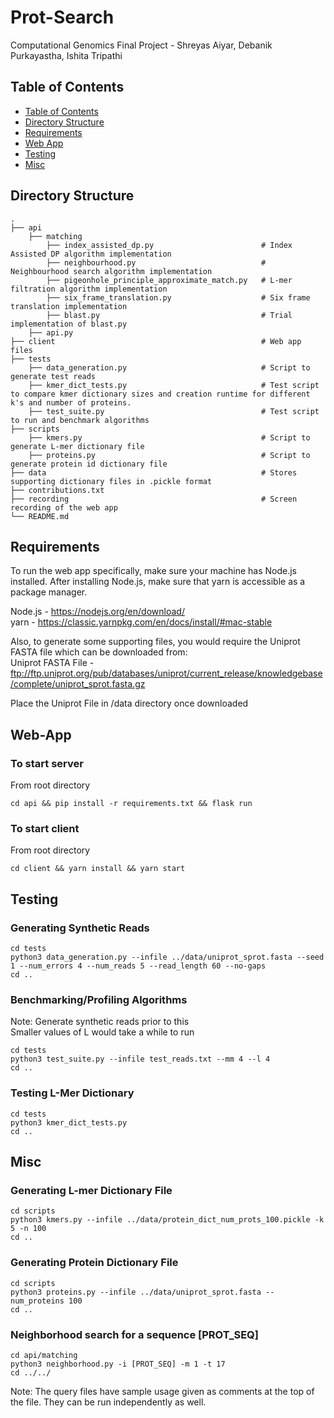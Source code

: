 # Prot-Search
Computational Genomics Final Project - Shreyas Aiyar, Debanik Purkayastha, Ishita Tripathi

## Table of Contents
  * [Table of Contents](#table-of-contents)
  * [Directory Structure](#directory-structure)
  * [Requirements](#requirements)
  * [Web App](#web-app)
  * [Testing](#testing)
  * [Misc](#misc)
## Directory Structure
    .
    ├── api
        ├── matching
            ├── index_assisted_dp.py                        # Index Assisted DP algorithm implementation
            ├── neighbourhood.py                            # Neighbourhood search algorithm implementation
            ├── pigeonhole_principle_approximate_match.py   # L-mer filtration algorithm implementation
            ├── six_frame_translation.py                    # Six frame translation implementation
            ├── blast.py                                    # Trial implementation of blast.py
        ├── api.py
    ├── client                                              # Web app files
    ├── tests
        ├── data_generation.py                              # Script to generate test reads
        ├── kmer_dict_tests.py                              # Test script to compare kmer dictionary sizes and creation runtime for different k's and number of proteins. 
        ├── test_suite.py                                   # Test script to run and benchmark algorithms
    ├── scripts
        ├── kmers.py                                        # Script to generate L-mer dictionary file
        ├── proteins.py                                     # Script to generate protein id dictionary file
    ├── data                                                # Stores supporting dictionary files in .pickle format
    ├── contributions.txt
    ├── recording                                           # Screen recording of the web app
    └── README.md

## Requirements

To run the web app specifically, make sure your machine has Node.js installed. After installing Node.js, make sure that yarn is accessible as a package manager.

Node.js - https://nodejs.org/en/download/  
yarn - https://classic.yarnpkg.com/en/docs/install/#mac-stable  

Also, to generate some supporting files, you would require the Uniprot FASTA file which can be downloaded from:  
Uniprot FASTA File - ftp://ftp.uniprot.org/pub/databases/uniprot/current_release/knowledgebase/complete/uniprot_sprot.fasta.gz  

Place the Uniprot File in /data directory once downloaded

## Web-App
### To start server
From root directory
```
cd api && pip install -r requirements.txt && flask run
```
### To start client
From root directory
```
cd client && yarn install && yarn start
```
## Testing

### Generating Synthetic Reads
```
cd tests
python3 data_generation.py --infile ../data/uniprot_sprot.fasta --seed 1 --num_errors 4 --num_reads 5 --read_length 60 --no-gaps
cd ..
```

### Benchmarking/Profiling Algorithms

Note: Generate synthetic reads prior to this  
Smaller values of L would take a while to run
```
cd tests
python3 test_suite.py --infile test_reads.txt --mm 4 --l 4
cd ..
```

### Testing L-Mer Dictionary
```
cd tests
python3 kmer_dict_tests.py
cd ..
```

## Misc

### Generating L-mer Dictionary File

```
cd scripts
python3 kmers.py --infile ../data/protein_dict_num_prots_100.pickle -k 5 -n 100
cd ..
```

### Generating Protein Dictionary File

```
cd scripts
python3 proteins.py --infile ../data/uniprot_sprot.fasta --num_proteins 100
cd ..
```

### Neighborhood search for a sequence [PROT_SEQ]
```
cd api/matching
python3 neighborhood.py -i [PROT_SEQ] -m 1 -t 17
cd ../../
```

Note: The query files have sample usage given as comments at the top of the file.
They can be run independently as well. 

